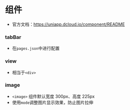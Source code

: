 # 组件

- 官方文档：https://uniapp.dcloud.io/component/README
### tabBar
- 在`pages.json`中进行配置

### view
- 相当于`<div>`

### image
- `<image>` 组件默认宽度 300px、高度 225px
- 使用`mode`调整图片显示效果，防止图片拉伸